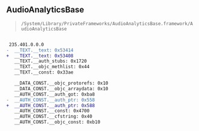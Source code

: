 ## AudioAnalyticsBase

> `/System/Library/PrivateFrameworks/AudioAnalyticsBase.framework/AudioAnalyticsBase`

```diff

 235.401.0.0.0
-  __TEXT.__text: 0x53414
+  __TEXT.__text: 0x53408
   __TEXT.__auth_stubs: 0x1720
   __TEXT.__objc_methlist: 0x44
   __TEXT.__const: 0x33ae

   __DATA_CONST.__objc_protorefs: 0x10
   __DATA_CONST.__objc_arraydata: 0x10
   __AUTH_CONST.__auth_got: 0xba8
-  __AUTH_CONST.__auth_ptr: 0x558
+  __AUTH_CONST.__auth_ptr: 0x588
   __AUTH_CONST.__const: 0x4700
   __AUTH_CONST.__cfstring: 0x40
   __AUTH_CONST.__objc_const: 0xb10

```
